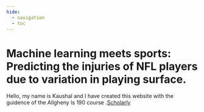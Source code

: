 ```yaml
---
hide:
  - navigation
  - toc
---
```


# Machine learning meets sports: Predicting the injuries of NFL players due to variation in playing surface.

Hello, my name is Kaushal and I have created this website with the guidence of the Allgheny ls 190 course .[Scholarly](https://scholarly.co/ )